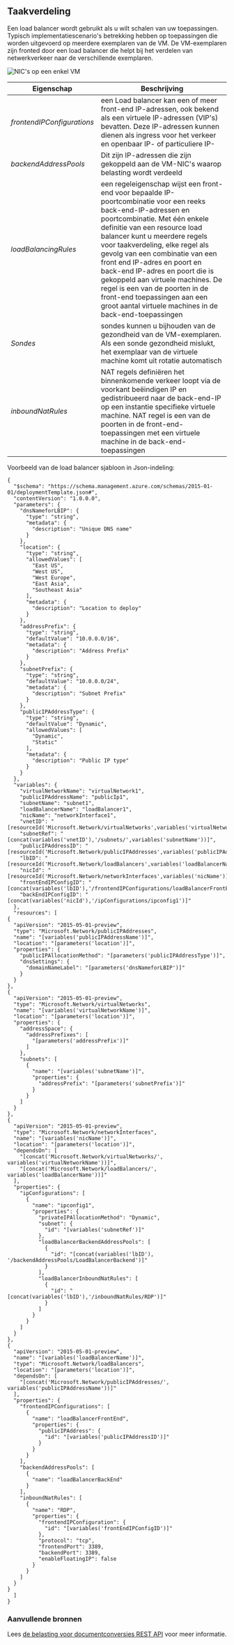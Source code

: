 ## <a name="load-balancer"></a>Taakverdeling
Een load balancer wordt gebruikt als u wilt schalen van uw toepassingen. Typisch implementatiescenario's betrekking hebben op toepassingen die worden uitgevoerd op meerdere exemplaren van de VM. De VM-exemplaren zijn fronted door een load balancer die helpt bij het verdelen van netwerkverkeer naar de verschillende exemplaren. 

![NIC's op een enkel VM](./media/resource-groups-networking/figure8.png)

| Eigenschap | Beschrijving |
|---|---|
| *frontendIPConfigurations* | een Load balancer kan een of meer front-end IP-adressen, ook bekend als een virtuele IP-adressen (VIP's) bevatten. Deze IP-adressen kunnen dienen als ingress voor het verkeer en openbaar IP- of particuliere IP- |
|*backendAddressPools* | Dit zijn IP-adressen die zijn gekoppeld aan de VM-NIC's waarop belasting wordt verdeeld |
|*loadBalancingRules* | een regeleigenschap wijst een front-end voor bepaalde IP-poortcombinatie voor een reeks back-end-IP-adressen en poortcombinatie. Met één enkele definitie van een resource load balancer kunt u meerdere regels voor taakverdeling, elke regel als gevolg van een combinatie van een front end IP-adres en poort en back-end IP-adres en poort die is gekoppeld aan virtuele machines. De regel is een van de poorten in de front-end toepassingen aan een groot aantal virtuele machines in de back-end-toepassingen |  
| *Sondes* | sondes kunnen u bijhouden van de gezondheid van de VM-exemplaren. Als een sonde gezondheid mislukt, het exemplaar van de virtuele machine komt uit rotatie automatisch |
| *inboundNatRules* | NAT regels definiëren het binnenkomende verkeer loopt via de voorkant beëindigen IP en gedistribueerd naar de back-end-IP op een instantie specifieke virtuele machine. NAT regel is een van de poorten in de front-end-toepassingen met een virtuele machine in de back-end-toepassingen | 

Voorbeeld van de load balancer sjabloon in Json-indeling:

    {
      "$schema": "https://schema.management.azure.com/schemas/2015-01-01/deploymentTemplate.json#",
      "contentVersion": "1.0.0.0",
      "parameters": {
        "dnsNameforLBIP": {
          "type": "string",
          "metadata": {
            "description": "Unique DNS name"
          }
        },
        "location": {
          "type": "string",
          "allowedValues": [
            "East US",
            "West US",
            "West Europe",
            "East Asia",
            "Southeast Asia"
          ],
          "metadata": {
            "description": "Location to deploy"
          }
        },
        "addressPrefix": {
          "type": "string",
          "defaultValue": "10.0.0.0/16",
          "metadata": {
            "description": "Address Prefix"
          }
        },
        "subnetPrefix": {
          "type": "string",
          "defaultValue": "10.0.0.0/24",
          "metadata": {
            "description": "Subnet Prefix"
          }
        },
        "publicIPAddressType": {
          "type": "string",
          "defaultValue": "Dynamic",
          "allowedValues": [
            "Dynamic",
            "Static"
          ],
          "metadata": {
            "description": "Public IP type"
          }
        }
      },
      "variables": {
        "virtualNetworkName": "virtualNetwork1",
        "publicIPAddressName": "publicIp1",
        "subnetName": "subnet1",
        "loadBalancerName": "loadBalancer1",
        "nicName": "networkInterface1",
        "vnetID": "[resourceId('Microsoft.Network/virtualNetworks',variables('virtualNetworkName'))]",
        "subnetRef": "[concat(variables('vnetID'),'/subnets/',variables('subnetName'))]",
        "publicIPAddressID": "[resourceId('Microsoft.Network/publicIPAddresses',variables('publicIPAddressName'))]",
        "lbID": "[resourceId('Microsoft.Network/loadBalancers',variables('loadBalancerName'))]",
        "nicId": "[resourceId('Microsoft.Network/networkInterfaces',variables('nicName'))]",
        "frontEndIPConfigID": "[concat(variables('lbID'),'/frontendIPConfigurations/loadBalancerFrontEnd')]",
        "backEndIPConfigID": "[concat(variables('nicId'),'/ipConfigurations/ipconfig1')]"
      },
      "resources": [
    {
      "apiVersion": "2015-05-01-preview",
      "type": "Microsoft.Network/publicIPAddresses",
      "name": "[variables('publicIPAddressName')]",
      "location": "[parameters('location')]",
      "properties": {
        "publicIPAllocationMethod": "[parameters('publicIPAddressType')]",
        "dnsSettings": {
          "domainNameLabel": "[parameters('dnsNameforLBIP')]"
        }
      }
    },
    {
      "apiVersion": "2015-05-01-preview",
      "type": "Microsoft.Network/virtualNetworks",
      "name": "[variables('virtualNetworkName')]",
      "location": "[parameters('location')]",
      "properties": {
        "addressSpace": {
          "addressPrefixes": [
            "[parameters('addressPrefix')]"
          ]
        },
        "subnets": [
          {
            "name": "[variables('subnetName')]",
            "properties": {
              "addressPrefix": "[parameters('subnetPrefix')]"
            }
          }
        ]
      }
    },
    {
      "apiVersion": "2015-05-01-preview",
      "type": "Microsoft.Network/networkInterfaces",
      "name": "[variables('nicName')]",
      "location": "[parameters('location')]",
      "dependsOn": [
        "[concat('Microsoft.Network/virtualNetworks/', variables('virtualNetworkName'))]",
        "[concat('Microsoft.Network/loadBalancers/', variables('loadBalancerName'))]"
      ],
      "properties": {
        "ipConfigurations": [
          {
            "name": "ipconfig1",
            "properties": {
              "privateIPAllocationMethod": "Dynamic",
              "subnet": {
                "id": "[variables('subnetRef')]"
              },
              "loadBalancerBackendAddressPools": [
                {
                  "id": "[concat(variables('lbID'), '/backendAddressPools/LoadBalancerBackend')]"
                }
              ],
              "loadBalancerInboundNatRules": [
                {
                  "id": "[concat(variables('lbID'),'/inboundNatRules/RDP')]"
                }
              ]
            }
          }
        ]
      }
    },
    {
      "apiVersion": "2015-05-01-preview",
      "name": "[variables('loadBalancerName')]",
      "type": "Microsoft.Network/loadBalancers",
      "location": "[parameters('location')]",
      "dependsOn": [
        "[concat('Microsoft.Network/publicIPAddresses/', variables('publicIPAddressName'))]"
      ],
      "properties": {
        "frontendIPConfigurations": [
          {
            "name": "loadBalancerFrontEnd",
            "properties": {
              "publicIPAddress": {
                "id": "[variables('publicIPAddressID')]"
              }
            }
          }
        ],
        "backendAddressPools": [
          {
            "name": "loadBalancerBackEnd"
          }
        ],
        "inboundNatRules": [
          {
            "name": "RDP",
            "properties": {
              "frontendIPConfiguration": {
                "id": "[variables('frontEndIPConfigID')]"
              },
              "protocol": "tcp",
              "frontendPort": 3389,
              "backendPort": 3389,
              "enableFloatingIP": false
            }
          }
        ]
      }
    }
      ]
    }

### <a name="additional-resources"></a>Aanvullende bronnen

Lees [de belasting voor documentconversies REST API](https://msdn.microsoft.com/library/azure/mt163651.aspx) voor meer informatie.
